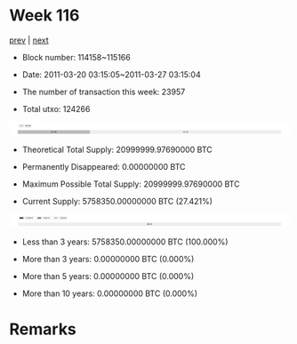 # Week 116

[prev](week0115.md) | [next](week0117.md)

- Block number: 114158~115166

- Date: 2011-03-20 03:15:05~2011-03-27 03:15:04

- The number of transaction this week: 23957

- Total utxo: 124266

![](../images/mined_week0116.png)

- Theoretical Total Supply: 20999999.97690000 BTC

- Permanently Disappeared: 0.00000000 BTC

- Maximum Possible Total Supply: 20999999.97690000 BTC

- Current Supply: 5758350.00000000 BTC (27.421%)

![](../images/year_week0116.png)


- Less than 3 years: 5758350.00000000 BTC (100.000%)

- More than 3 years: 0.00000000 BTC (0.000%)

- More than 5 years: 0.00000000 BTC (0.000%)

- More than 10 years: 0.00000000 BTC (0.000%)

# Remarks


